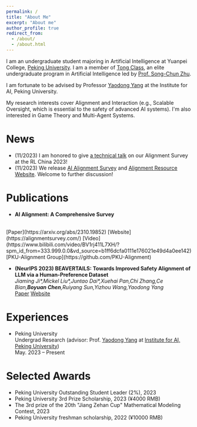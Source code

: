 ```yaml
---
permalink: /
title: "About Me"
excerpt: "About me"
author_profile: true
redirect_from: 
  - /about/
  - /about.html
---
```

I am an undergraduate student majoring in Artificial Intelligence at Yuanpei College, [Peking University](https://english.pku.edu.cn/). I am a member of [Tong Class](http://www.ai.pku.edu.cn/info/1086/1887.htm), an elite undergraduate program in Artificial Intelligence led by [Prof. Song-Chun Zhu](http://www.stat.ucla.edu/~sczhu/). 

I am fortunate to be advised by Professor [Yaodong Yang](https://www.yangyaodong.com/) at the Institute for AI, Peking University.

My research interests cover Alignment and Interaction (e.g., Scalable Oversight, which is essential to the safety of advanced AI systems). I'm also interested in Game Theory and Multi-Agent Systems.

News
======
- (11/2023) I am honored to give [a technical talk](https://www.bilibili.com/video/BV1rj411L7XH/?spm_id_from=333.999.0.0&vd_source=b1ff6dcfa0111e176021e49d4a0ee142) on our Alignment Survey at the RL China 2023!
- (11/2023) We release [AI Alignment Survey](https://arxiv.org/abs/2310.19852) and [Alignment Resource Website](https://alignmentsurvey.com/). Welcome to further discussion!

Publications
======
-  **AI Alignment: A Comprehensive Survey**
  <br/>
  [Paper](https://arxiv.org/abs/2310.19852)
  [Website](https://alignmentsurvey.com/)
  [Video](https://www.bilibili.com/video/BV1rj411L7XH/?spm_id_from=333.999.0.0&vd_source=b1ff6dcfa0111e176021e49d4a0ee142)
  [PKU-Alignment Group](https://github.com/PKU-Alignment)

- **(NeurIPS 2023) BEAVERTAILS: Towards Improved Safety Alignment of LLM via a Human-Preference Dataset**
  <br/>
  _Jiaming Ji\*,Mickel Liu\*,Juntao Dai\*,Xuehai Pan,Chi Zhang,Ce Bian,**Boyuan Chen**,Ruiyang Sun,Yizhou Wang,Yaodong Yang_
  <br/>
  [Paper](https://openreview.net/pdf?id=g0QovXbFw3)
  [Website](https://sites.google.com/view/pku-beavertails)

Experiences
======
- Peking University
  <br/>
  Undergrad Research (advisor: Prof. [Yaodong Yang](https://www.yangyaodong.com/) at [Institute for AI, Peking University](https://www.ai.pku.edu.cn/))
  <br/>
  May. 2023 – Present

Selected Awards
======
- Peking University Outstanding Student Leader (2%), 2023
- Peking University 3rd Prize Scholarship, 2023 (¥4000 RMB)
- The 3rd prize of the 20th "Jiang Zehan Cup" Mathematical Modeling Contest, 2023
- Peking University freshman scholarship, 2022 (¥10000 RMB)
